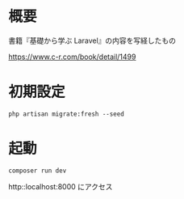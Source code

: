 # 概要

書籍『基礎から学ぶ Laravel』の内容を写経したもの

https://www.c-r.com/book/detail/1499

# 初期設定

```
php artisan migrate:fresh --seed
```

# 起動

```
composer run dev
```

http::localhost:8000 にアクセス
